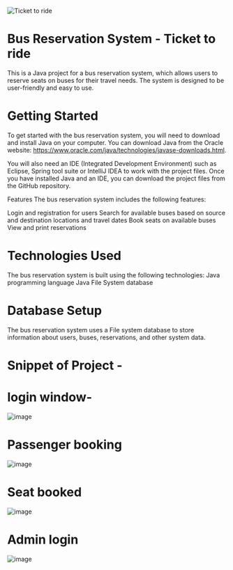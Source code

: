 ![Ticket to ride](https://user-images.githubusercontent.com/121308092/236814451-dddca6de-3018-4394-a7f5-2c2b397a29f3.png)

# Bus Reservation System - Ticket to ride
This is a Java project for a bus reservation system, which allows users to reserve seats on buses for their travel needs. The system is designed to be user-friendly and easy to use.

# Getting Started
To get started with the bus reservation system, you will need to download and install Java on your computer. You can download Java from the Oracle website: https://www.oracle.com/java/technologies/javase-downloads.html.

You will also need an IDE (Integrated Development Environment) such as Eclipse, Spring tool suite or IntelliJ IDEA to work with the project files. Once you have installed Java and an IDE, you can download the project files from the GitHub repository.

Features
The bus reservation system includes the following features:

Login and registration for users
Search for available buses based on source and destination locations and travel dates
Book seats on available buses
View and print reservations

# Technologies Used
The bus reservation system is built using the following technologies:
Java programming language
Java File System database

# Database Setup
The bus reservation system uses a File system database to store information about users, buses, reservations, and other system data. 

# Snippet of Project -

# login window-
![image](https://user-images.githubusercontent.com/121308092/236816652-80cae905-062f-4282-8896-5700ec8521a0.png)

# Passenger booking
![image](https://user-images.githubusercontent.com/121308092/236816985-d1808a7f-7d2c-4cb4-a2e9-1fbd547834fc.png)

# Seat booked
![image](https://user-images.githubusercontent.com/121308092/236817483-60107c52-ffb4-4330-913b-d377a74a1893.png)

# Admin login
![image](https://user-images.githubusercontent.com/121308092/236817693-087e2d12-d4ee-409f-85f1-0bf15b4a07c4.png)



